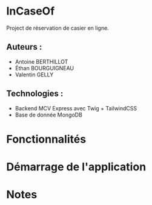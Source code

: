 # InCaseOf

Project de réservation de casier en ligne.

## Auteurs :
- Antoine BERTHILLOT 
- Éthan BOURGUIGNEAU 
- Valentin GELLY 

## Technologies :
- Backend MCV Express avec Twig + TailwindCSS
- Base de donnée MongoDB

# Fonctionnalités

<!-- À compléter -->

# Démarrage de l'application

<!-- À compléter -->

# Notes

<!-- À compléter -->